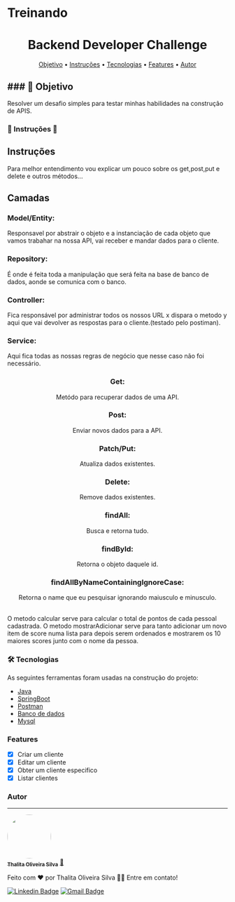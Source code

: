 # Treinando

<h1 align="center">Backend Developer Challenge</h1>
<p align="center">
 <a href="#objetivo">Objetivo</a> •
 <a href="#Instruções">Instruções</a> •
 <a href="#Tecnologias">Tecnologias</a> •
 <a href="#Features">Features</a> • 
 <a href="#Autor">Autor</a>
</p>
<h2>### 🎲 Objetivo</h2>

Resolver um  desafio simples para testar minhas habilidades na construção de APIS.

### 🚀 Instruções  🚧
<h2>Instruções</h2>
Para melhor entendimento vou explicar um pouco sobre os get,post,put e delete e outros métodos...
<h2>Camadas</h2>
<h3>Model/Entity:</h3>
Responsavel por abstrair o objeto e a instanciação de cada objeto que vamos trabahar na nossa API,
vai receber e mandar dados para o cliente.
<h3>Repository:</h3>
É onde é feita toda a manipulação que será feita na base de banco de dados, aonde se comunica com o banco.
<h3>Controller:</h3>
Fica responsável por administrar todos os nossos URL x dispara o metodo y aqui que vai devolver as 
respostas para o cliente.(testado pelo postiman).
<h3>Service:</h3>
Aqui fica todas as nossas regras de negócio que nesse caso não foi necessário.
<h3 align="center">Get:</h3>
<p align="center">Metódo para recuperar dados de uma API.</p>
<h3 align="center">Post:</h3>
<p align="center">Enviar novos dados para a API.</p>
<h3 align="center">Patch/Put:</h3>
<p align="center">Atualiza dados existentes.</p>
<h3 align="center">Delete:</h3>
<p align="center">Remove dados existentes.</p>
<h3 align="center">findAll:</h3>
<p align="center">Busca e retorna tudo.</p>
<h3 align="center">findById:</h3>
<p align="center">Retorna o objeto daquele id.</p>
<h3 align="center">findAllByNameContainingIgnoreCase:</h3>
<p align="center">Retorna o name que eu pesquisar ignorando maiusculo e minusculo.</p>
<br>
O metodo calcular serve para calcular o total de pontos de cada pessoal cadastrada.
O metodo mostrarAdicionar serve para tanto adicionar um novo item de score numa lista
para depois serem ordenados e mostrarem os 10 maiores scores junto com o nome da pessoa.

### 🛠 Tecnologias

As seguintes ferramentas foram usadas na construção do projeto:

- [Java](https://www.java.com/pt-BR/)
- [SpringBoot](https://spring.io/projects/spring-boot)
- [Postman](https://www.postman.com/)
- [Banco de dados](https://www.oracle.com/br/mysql/)
- [Mysql](https://www.oracle.com/br/mysql/)

### Features

- [x] Criar um cliente
- [x] Editar um cliente
- [x] Obter um cliente especifico
- [x] Listar clientes

### Autor
---

<a href="https://github.com/ThalitaProgramadora">
 <img style="border-radius: 50%;" src="https://i.imgur.com/wVGcp53.jpg" width="100px;" alt=""/>
 <br />
 <sub><b>Thalita Oliveira Silva</b></sub></a> <a href="https://github.com/ThalitaProgramadora" title="github">🚀</a>


Feito com ❤️ por Thalita Oliveira Silva 👋🏽 Entre em contato!

[![Linkedin Badge](https://img.shields.io/badge/-Thalita-blue?style=flat-square&logo=Linkedin&logoColor=white&link=https://www.linkedin.com/in/thalitaoliveirasilva2649/)](https://www.linkedin.com/in/thalitaoliveirasilva2649/) 
[![Gmail Badge](https://img.shields.io/badge/-thalita.programadora@gmail.com-c14438?style=flat-square&logo=Gmail&logoColor=white&link=mailto:thalita.programadora@gmail.com)](mailto:thalita.programadora@gmail.com)
